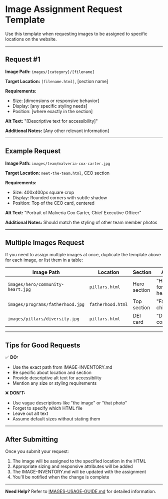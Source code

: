 # Image Assignment Request Template

Use this template when requesting images to be assigned to specific locations on the website.

---

## Request #1

**Image Path:** `images/[category]/[filename]`

**Target Location:** `[filename.html]`, [section name]

**Requirements:**
- Size: [dimensions or responsive behavior]
- Display: [any specific styling needs]
- Position: [where exactly in the section]

**Alt Text:** "[Descriptive text for accessibility]"

**Additional Notes:** [Any other relevant information]

---

## Example Request

**Image Path:** `images/team/malveria-cox-carter.jpg`

**Target Location:** `meet-the-team.html`, CEO section

**Requirements:**
- Size: 400x400px square crop
- Display: Rounded corners with subtle shadow
- Position: Top of the CEO card, centered

**Alt Text:** "Portrait of Malveria Cox Carter, Chief Executive Officer"

**Additional Notes:** Should match the styling of other team member photos

---

## Multiple Images Request

If you need to assign multiple images at once, duplicate the template above for each image, or list them in a table:

| Image Path | Location | Section | Alt Text | Notes |
|------------|----------|---------|----------|-------|
| `images/hero/community-heart.jpg` | `pillars.html` | Hero section | "Hands forming heart" | Full width |
| `images/programs/fatherhood.jpg` | `fatherhood.html` | Top section | "Father and child" | 800x600px |
| `images/pillars/diversity.jpg` | `pillars.html` | DEI card | "Diverse community" | Card image |

---

## Tips for Good Requests

✅ **DO:**
- Use the exact path from IMAGE-INVENTORY.md
- Be specific about location and section
- Provide descriptive alt text for accessibility
- Mention any size or styling requirements

❌ **DON'T:**
- Use vague descriptions like "the image" or "that photo"
- Forget to specify which HTML file
- Leave out alt text
- Assume default sizes without stating them

---

## After Submitting

Once you submit your request:
1. The image will be assigned to the specified location in the HTML
2. Appropriate sizing and responsive attributes will be added
3. The IMAGE-INVENTORY.md will be updated with the assignment
4. You'll be notified when the change is complete

---

**Need Help?** Refer to [IMAGES-USAGE-GUIDE.md](IMAGES-USAGE-GUIDE.md) for detailed information.
